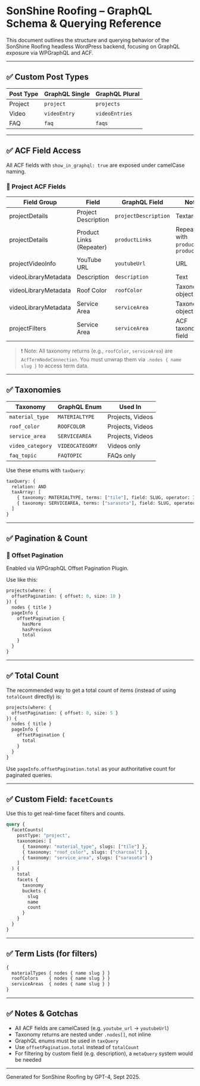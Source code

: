 # SonShine Roofing – GraphQL Schema & Querying Reference

This document outlines the structure and querying behavior of the SonShine Roofing headless WordPress backend, focusing on GraphQL exposure via WPGraphQL and ACF.

---

## ✅ Custom Post Types

| Post Type | GraphQL Single | GraphQL Plural |
|-----------|----------------|----------------|
| Project   | `project`      | `projects`     |
| Video     | `videoEntry`   | `videoEntries` |
| FAQ       | `faq`          | `faqs`         |

---

## ✅ ACF Field Access

All ACF fields with `show_in_graphql: true` are exposed under camelCase naming.

### 🔹 Project ACF Fields

| Field Group | Field | GraphQL Field | Notes |
|-------------|-------|----------------|-------|
| projectDetails | Project Description | `projectDescription` | Textarea |
| projectDetails | Product Links (Repeater) | `productLinks` | Repeater with `productName`, `productLink` |
| projectVideoInfo | YouTube URL | `youtubeUrl` | URL |
| videoLibraryMetadata | Description | `description` | Text |
| videoLibraryMetadata | Roof Color | `roofColor` | Taxonomy object |
| videoLibraryMetadata | Service Area | `serviceArea` | Taxonomy object |
| projectFilters | Service Area | `serviceArea` | ACF taxonomy field |

> ❗ Note: All taxonomy returns (e.g., `roofColor`, `serviceArea`) are `AcfTermNodeConnection`. You must unwrap them via `.nodes { name slug }` to access term data.

---

## ✅ Taxonomies

| Taxonomy | GraphQL Enum | Used In |
|----------|--------------|---------|
| `material_type` | `MATERIALTYPE` | Projects, Videos |
| `roof_color`    | `ROOFCOLOR`    | Projects, Videos |
| `service_area`  | `SERVICEAREA`  | Projects, Videos |
| `video_category`| `VIDEOCATEGORY`| Videos only |
| `faq_topic`     | `FAQTOPIC`     | FAQs only |

Use these enums with `taxQuery`:

```graphql
taxQuery: {
  relation: AND
  taxArray: [
    { taxonomy: MATERIALTYPE, terms: ["tile"], field: SLUG, operator: IN },
    { taxonomy: SERVICEAREA, terms: ["sarasota"], field: SLUG, operator: IN }
  ]
}
```

---

## ✅ Pagination & Count

### 🔹 Offset Pagination

Enabled via WPGraphQL Offset Pagination Plugin.

Use like this:

```graphql
projects(where: {
  offsetPagination: { offset: 0, size: 10 }
}) {
  nodes { title }
  pageInfo {
    offsetPagination {
      hasMore
      hasPrevious
      total
    }
  }
}
```

---

## ✅ Total Count

The recommended way to get a total count of items (instead of using `totalCount` directly) is:

```graphql
projects(where: {
  offsetPagination: { offset: 0, size: 5 }
}) {
  nodes { title }
  pageInfo {
    offsetPagination {
      total
    }
  }
}
```

Use `pageInfo.offsetPagination.total` as your authoritative count for paginated queries.

---

## ✅ Custom Field: `facetCounts`

Use this to get real-time facet filters and counts.

```graphql
query {
  facetCounts(
    postType: "project",
    taxonomies: [
      { taxonomy: "material_type", slugs: ["tile"] },
      { taxonomy: "roof_color", slugs: ["charcoal"] },
      { taxonomy: "service_area", slugs: ["sarasota"] }
    ]
  ) {
    total
    facets {
      taxonomy
      buckets {
        slug
        name
        count
      }
    }
  }
}
```

---

## ✅ Term Lists (for filters)

```graphql
{
  materialTypes { nodes { name slug } }
  roofColors    { nodes { name slug } }
  serviceAreas  { nodes { name slug } }
}
```

---

## ✅ Notes & Gotchas

- All ACF fields are camelCased (e.g. `youtube_url` → `youtubeUrl`)
- Taxonomy returns are nested under `.nodes[]`, not inline
- GraphQL enums must be used in `taxQuery`
- Use `offsetPagination.total` instead of `totalCount`
- For filtering by custom field (e.g. description), a `metaQuery` system would be needed

---

Generated for SonShine Roofing by GPT-4, Sept 2025.
